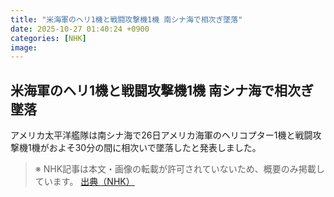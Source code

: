 ```yaml
---
title: "米海軍のヘリ1機と戦闘攻撃機1機 南シナ海で相次ぎ墜落"
date: 2025-10-27 01:40:24 +0900
categories: [NHK]
image: 
---
```

## 米海軍のヘリ1機と戦闘攻撃機1機 南シナ海で相次ぎ墜落

アメリカ太平洋艦隊は南シナ海で26日アメリカ海軍のヘリコプター1機と戦闘攻撃機1機がおよそ30分の間に相次いで墜落したと発表しました。

> ※ NHK記事は本文・画像の転載が許可されていないため、概要のみ掲載しています。
[出典（NHK）](http://www3.nhk.or.jp/news/html/20251027/k10014960361000.html)
